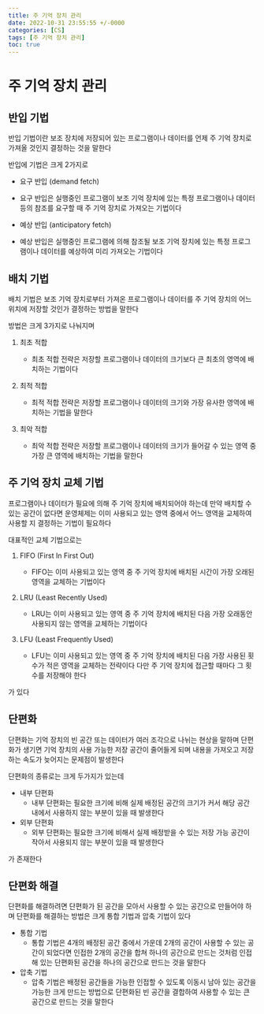 ```yaml
---
title: 주 기억 장치 관리
date: 2022-10-31 23:55:55 +/-0000
categories: [CS]
tags: [주 기억 장치 관리]
toc: true
---
```


# 주 기억 장치 관리

## 반입 기법

반입 기법이란 보조 장치에 저장되어 있는 프로그램이나 데이터를 언제 주 기억 장치로 가져올 것인지 결정하는 것을 말한다

반입에 기법은 크게 2가지로 

* 요구 반입 (demand fetch)
 + 요구 반입은 실행중인 프로그램이 보조 기억 장치에 있는 특정 프로그램이나 데이터등의 참조를 요구할 때 주 기억 장치로 가져오는 기법이다

* 예상 반입 (anticipatory fetch)
 + 예상 반입은 실행중인 프로그램에 의해 참조될 보조 기억 장치에 있는 특정 프로그램이나 데이터를 예상하여 미리 가져오는 기법이다

## 배치 기법

배치 기법은 보조 기억 장치로부터 가져온 프로그램이나 데이터를 주 기억 장치의 어느 위치에 저장할 것인가 결정하는 방법을 말한다

방법은 크게 3가지로 나눠지며

1. 최초 적합
    * 최초 적합 전략은 저장할 프로그램이나 데이터의 크기보다 큰 최초의 영역에 배치하는 기법이다

2. 최적 적합
    * 최적 적합 전략은 저장할 프로그램이나 데이터의 크기와 가장 유사한 영역에 배치하는 기법을 말한다

3. 최악 적합
    * 최악 적합 전략은 저장할 프로그램이나 데이터의 크기가 들어갈 수 있는 영역 중 가장 큰 영역에 배치하는 기법을 말한다

## 주 기억 장치 교체 기법
프로그램이나 데이터가 필요에 의해 주 기억 장치에 배치되어야 하는데 만약 배치할 수 있는 공간이 없다면 운영체제는 이미 사용되고 있는 영역 중에서 어느 영역을 교체하여 사용할 지 결정하는 기법이 필요하다 

대표적인 교체 기법으로는

1. FIFO (First In First Out)
    * FIFO는 이미 사용되고 있는 영역 중 주 기억 장치에 배치된 시간이 가장 오래된 영역을 교체하는 기법이다

2. LRU (Least Recently Used)
    * LRU는 이미 사용되고 있는 영역 중 주 기억 장치에 배치된 다음 가장 오래동안 사용되지 않는 영역을 교체하는 기법이다

3. LFU (Least Frequently Used)
    * LFU는 이미 사용되고 있는 영역 중 주 기억 장치에 배치된 다음 가장 사용된 횟수가 적은 영역을 교체하는 전략이다 다만 주 기억 장치에 접근할 때마다 그 횟수를 저장해야 한다

가 있다

## 단편화

단편화는 기억 장치의 빈 공간 또는 데이터가 여러 조각으로 나뉘는 현상을 말하며 단편화가 생기면 기억 장치의 사용 가능한 저장 공간이 줄어들게 되며 내용을 가져오고 저장하는 속도가 늦어지는 문제점이 발생한다

단편화의 종류로는 크게 두가지가 있는데

* 내부 단편화
    + 내부 단편화는 필요한 크기에 비해 실제 배정된 공간의 크기가 커서 해당 공간 내에서 사용하지 않는 부분이 있을 때 발생한다
* 외부 단편화
    + 외부 단편화는 필요한 크기에 비해서 실제 배정받을 수 있는 저장 가능 공간이 작아서 사용되지 않는 부분이 있을 때 발생한다

가 존재한다

## 단편화 해결

단편화를 해결하려면 단편화가 된 공간을 모아서 사용할 수 있는 공간으로 만들어야 하며 단편화를 해결하는 방법은 크게 통합 기법과 압축 기법이 있다

* 통합 기법
    + 통합 기법은 4개의 배정된 공간 중에서 가운데 2개의 공간이 사용할 수 있는 공간이 되었다면 인접한 2개의 공간을 합쳐 하나의 공간으로 만드는 것처럼 인접해 있는 단편화된 공간을 하나의 공간으로 만드는 것을 말한다 
* 압축 기법
    + 압축 기법은 배정된 공간들을 가능한 인접할 수 있도록 이동시 남아 있는 공간을 가능한 크게 만드는 방법으로 단편화된 빈 공간을 결합하여 사용할 수 있는 큰 공간으로 만드는 것을 말한다